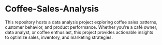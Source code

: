 # Coffee-Sales-Analysis
This repository hosts a data analysis project exploring coffee sales patterns, customer behavior, and product performance. Whether you're a café owner, data analyst, or coffee enthusiast, this project provides actionable insights to optimize sales, inventory, and marketing strategies.
